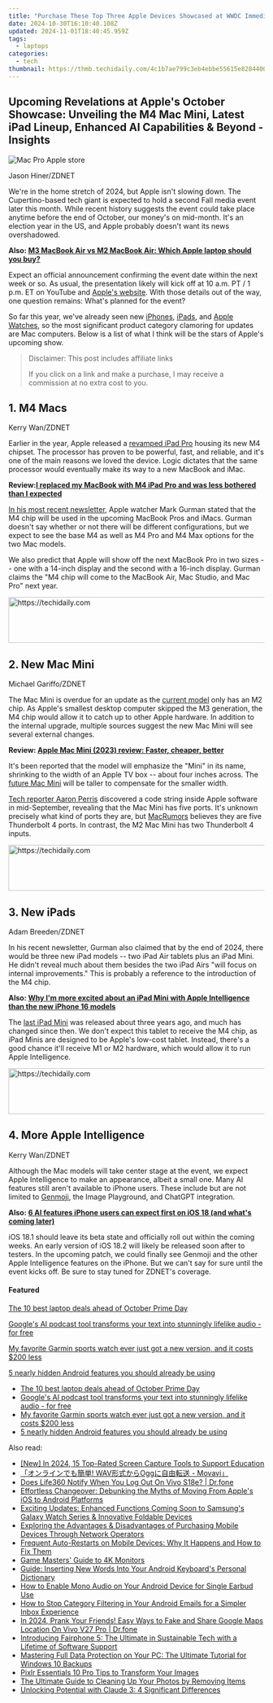 ```yaml
---
title: "Purchase These Top Three Apple Devices Showcased at WWDC Immediately: Availability and Pre-Order Links"
date: 2024-10-30T16:10:40.108Z
updated: 2024-11-01T18:40:45.959Z
tags:
  - laptops
categories:
  - tech
thumbnail: https://thmb.techidaily.com/4c1b7ae799c3eb4ebbe55615e8284400f0c118d4f2fc06cbee13880f73f171b3.jpg
---
```


## Upcoming Revelations at Apple's October Showcase: Unveiling the M4 Mac Mini, Latest iPad Lineup, Enhanced AI Capabilities & Beyond - Insights

![Mac Pro Apple store](https://www.zdnet.com/a/img/resize/b7a0f720165526f348f2fa270688a315ea062ddb/2023/09/12/cd73fe16-07f4-41f0-baf2-1937f9131fec/mac-pro-apple-store.jpg?auto=webp&precrop=2048,1150,x0,y0&width=1280)

Jason Hiner/ZDNET

We're in the home stretch of 2024, but Apple isn't slowing down. The Cupertino-based tech giant is expected to hold a second Fall media event later this month. While recent history suggests the event could take place anytime before the end of October, our money's on mid-month. It's an election year in the US, and Apple probably doesn't want its news overshadowed. 

**Also: [M3 MacBook Air vs M2 MacBook Air: Which Apple laptop should you buy?](https://www.zdnet.com/article/m3-macbook-air-vs-m2-macbook-air/)**

Expect an official announcement confirming the event date within the next week or so. As usual, the presentation likely will kick off at 10 a.m. PT / 1 p.m. ET on YouTube and [Apple's website](https://www.apple.com/). With those details out of the way, one question remains: What's planned for the event?

So far this year, we've already seen new [iPhones](https://www.zdnet.com/article/everything-announced-at-apples-iphone-16-glowup-event-ai-apple-watch-10-airpods-more/), [iPads](https://www.zdnet.com/article/best-ipad/), and [Apple Watches](https://www.zdnet.com/article/best-apple-watch/), so the most significant product category clamoring for updates are Mac computers. Below is a list of what I think will be the stars of Apple's upcoming show. 

>  Disclaimer: This post includes affiliate links
>
>  If you click on a link and make a purchase, I may receive a commission at no extra cost to you.
>

## 1\. M4 Macs

Kerry Wan/ZDNET

Earlier in the year, Apple released a [revamped iPad Pro](https://www.zdnet.com/article/ipad-pro-2024-review/) housing its new M4 chipset. The processor has proven to be powerful, fast, and reliable, and it's one of the main reasons we loved the device. Logic dictates that the same processor would eventually make its way to a new MacBook and iMac.

**Review:[I replaced my MacBook with M4 iPad Pro and was less bothered than I expected](https://www.zdnet.com/article/ipad-pro-2024-review/)**

[In his most recent newsletter](https://www.bloomberg.com/news/articles/2024-10-01/apple-readies-iphone-se-4-upgraded-ipad-air-for-early-2025?srnd=undefined), Apple watcher Mark Gurman stated that the M4 chip will be used in the upcoming MacBook Pros and iMacs. Gurman doesn't say whether or not there will be different configurations, but we expect to see the base M4 as well as M4 Pro and M4 Max options for the two Mac models. 

We also predict that Apple will show off the next MacBook Pro in two sizes -- one with a 14-inch display and the second with a 16-inch display. Gurman claims the "M4 chip will come to the MacBook Air, Mac Studio, and Mac Pro" next year. 

<!-- affiliate ads begin -->
<a href="https://appsumo.8odi.net/c/5597632/2075483/7443" target="_top" id="2075483">
  <img src="//a.impactradius-go.com/display-ad/7443-2075483" border="0" alt="https://techidaily.com" width="728" height="90"/>
</a>
<img height="0" width="0" src="https://appsumo.8odi.net/i/5597632/2075483/7443" style="position:absolute;visibility:hidden;" border="0" />
<!-- affiliate ads end -->

## 2\. New Mac Mini

Michael Gariffo/ZDNET

The Mac Mini is overdue for an update as the [current model](https://apple.sjv.io/c/159047/435031/7613?&sharedid=zdnet&partnerpropertyid=1980086&u=https%3A%2F%2Fwww.apple.com%2Fshop%2Fbuy-mac%2Fmac-mini&subId1=zd-%5F%5FCOM%5FCLICK%5FID%5F%5F-dtp) only has an M2 chip. As Apple's smallest desktop computer skipped the M3 generation, the M4 chip would allow it to catch up to other Apple hardware. In addition to the internal upgrade, multiple sources suggest the new Mac Mini will see several external changes.

**Review: [Apple Mac Mini (2023) review: Faster, cheaper, better](https://www.zdnet.com/article/apple-mac-mini-2023-review/)**

It's been reported that the model will emphasize the "Mini" in its name, shrinking to the width of an Apple TV box -- about four inches across. The [future Mac Mini](https://www.zdnet.com/article/new-mac-mini-m4-powered-yet-small-as-an-apple-tv/#link={) will be taller to compensate for the smaller width.

[Tech reporter Aaron Perris](https://x.com/aaronp613/status/1835739463751782807) discovered a code string inside Apple software in mid-September, revealing that the Mac Mini has five ports. It's unknown precisely what kind of ports they are, but [MacRumors](https://www.macrumors.com/2024/09/16/mac-mini-5-usb-c-ports-leak/) believes they are five Thunderbolt 4 ports. In contrast, the M2 Mac Mini has two Thunderbolt 4 inputs. 

<!-- affiliate ads begin -->
<a href="https://imp.i357552.net/c/5597632/1030129/11832" target="_top" id="1030129">
  <img src="//a.impactradius-go.com/display-ad/11832-1030129" border="0" alt="https://techidaily.com" width="720" height="90"/>
</a>
<img height="0" width="0" src="https://imp.i357552.net/i/5597632/1030129/11832" style="position:absolute;visibility:hidden;" border="0" />
<!-- affiliate ads end -->

## 3\. New iPads

Adam Breeden/ZDNET

In his recent newsletter, Gurman also claimed that by the end of 2024, there would be three new iPad models -- two iPad Air tablets plus an iPad Mini. He didn't reveal much about them besides the two iPad Airs "will focus on internal improvements." This is probably a reference to the introduction of the M4 chip.

**Also: [Why I'm more excited about an iPad Mini with Apple Intelligence than the new iPhone 16 models](https://www.zdnet.com/article/why-im-more-excited-about-an-ipad-mini-with-apple-intelligence-than-the-new-iphone-16-models/)**

The [last iPad Mini](https://www.zdnet.com/product/apple-ipad-mini-wi-fi-6th-generation-tablet-64-gb-8-3-mk7p3lla/) was released about three years ago, and much has changed since then. We don't expect this tablet to receive the M4 chip, as iPad Minis are designed to be Apple's low-cost tablet. Instead, there's a good chance it'll receive M1 or M2 hardware, which would allow it to run Apple Intelligence.

<!-- affiliate ads begin -->
<a href="https://appsumo.8odi.net/c/5597632/2049379/7443" target="_top" id="2049379">
  <img src="//a.impactradius-go.com/display-ad/7443-2049379" border="0" alt="https://techidaily.com" width="728" height="90"/>
</a>
<img height="0" width="0" src="https://appsumo.8odi.net/i/5597632/2049379/7443" style="position:absolute;visibility:hidden;" border="0" />
<!-- affiliate ads end -->

## 4\. More Apple Intelligence

Kerry Wan/ZDNET

Although the Mac models will take center stage at the event, we expect Apple Intelligence to make an appearance, albeit a small one. Many AI features still aren't available to iPhone users. These include but are not limited to [Genmoji](https://www.zdnet.com/article/apples-new-ai-generated-genmoji-solve-a-problem-weve-all-had-before/), the Image Playground, and ChatGPT integration.

**Also: [6 AI features iPhone users can expect first on iOS 18 (and what's coming later)](https://www.zdnet.com/article/6-ai-features-iphone-users-can-expect-first-on-ios-18-and-whats-coming-later/)**

iOS 18.1 should leave its beta state and officially roll out within the coming weeks. An early version of iOS 18.2 will likely be released soon after to testers. In the upcoming patch, we could finally see Genmoji and the other Apple Intelligence features on the iPhone. But we can't say for sure until the event kicks off. Be sure to stay tuned for ZDNET's coverage.

#### Featured

[The 10 best laptop deals ahead of October Prime Day](https://www.zdnet.com/article/best-early-prime-day-laptop-deals-2024/ "The 10 best laptop deals ahead of October Prime Day")

[Google's AI podcast tool transforms your text into stunningly lifelike audio - for free](https://www.zdnet.com/article/googles-ai-podcast-tool-transforms-your-text-into-stunningly-lifelike-audio-for-free/ "Google's AI podcast tool transforms your text into stunningly lifelike audio - for free")

[My favorite Garmin sports watch ever just got a new version, and it costs $200 less](https://www.zdnet.com/article/my-favorite-garmin-sports-watch-ever-just-got-a-new-version-and-it-costs-200-less/ "My favorite Garmin sports watch ever just got a new version, and it costs $200 less")

[5 nearly hidden Android features you should already be using](https://www.zdnet.com/article/5-nearly-hidden-android-features-you-should-already-be-using/ "5 nearly hidden Android features you should already be using")

* [The 10 best laptop deals ahead of October Prime Day](https://www.zdnet.com/article/best-early-prime-day-laptop-deals-2024/ "The 10 best laptop deals ahead of October Prime Day")
* [Google's AI podcast tool transforms your text into stunningly lifelike audio - for free](https://www.zdnet.com/article/googles-ai-podcast-tool-transforms-your-text-into-stunningly-lifelike-audio-for-free/ "Google's AI podcast tool transforms your text into stunningly lifelike audio - for free")
* [My favorite Garmin sports watch ever just got a new version, and it costs $200 less](https://www.zdnet.com/article/my-favorite-garmin-sports-watch-ever-just-got-a-new-version-and-it-costs-200-less/ "My favorite Garmin sports watch ever just got a new version, and it costs $200 less")
* [5 nearly hidden Android features you should already be using](https://www.zdnet.com/article/5-nearly-hidden-android-features-you-should-already-be-using/ "5 nearly hidden Android features you should already be using")

<ins class="adsbygoogle"
     style="display:block"
     data-ad-format="autorelaxed"
     data-ad-client="ca-pub-7571918770474297"
     data-ad-slot="1223367746"></ins>

<ins class="adsbygoogle"
     style="display:block"
     data-ad-client="ca-pub-7571918770474297"
     data-ad-slot="8358498916"
     data-ad-format="auto"
     data-full-width-responsive="true"></ins>

<span class="atpl-alsoreadstyle">Also read:</span>
<div><ul>
<li><a href="https://video-screen-grab.techidaily.com/new-in-2024-15-top-rated-screen-capture-tools-to-support-education/"><u>[New] In 2024, 15 Top-Rated Screen Capture Tools to Support Education</u></a></li>
<li><a href="https://vp-tips.techidaily.com/1726221817016-wavogg-movavi/"><u>「オンラインでも簡単! WAV形式からOggに自由転送 - Movavi」</u></a></li>
<li><a href="https://fake-location.techidaily.com/does-life360-notify-when-you-log-out-on-vivo-s18e-drfone-by-drfone-virtual-android/"><u>Does Life360 Notify When You Log Out On Vivo S18e? | Dr.fone</u></a></li>
<li><a href="https://hardware-reviews.techidaily.com/effortless-changeover-debunking-the-myths-of-moving-from-apples-ios-to-android-platforms/"><u>Effortless Changeover: Debunking the Myths of Moving From Apple's iOS to Android Platforms</u></a></li>
<li><a href="https://hardware-reviews.techidaily.com/exciting-updates-enhanced-functions-coming-soon-to-samsungs-galaxy-watch-series-and-innovative-foldable-devices/"><u>Exciting Updates: Enhanced Functions Coming Soon to Samsung's Galaxy Watch Series & Innovative Foldable Devices</u></a></li>
<li><a href="https://hardware-reviews.techidaily.com/exploring-the-advantages-and-disadvantages-of-purchasing-mobile-devices-through-network-operators/"><u>Exploring the Advantages & Disadvantages of Purchasing Mobile Devices Through Network Operators</u></a></li>
<li><a href="https://hardware-reviews.techidaily.com/frequent-auto-restarts-on-mobile-devices-why-it-happens-and-how-to-fix-them/"><u>Frequent Auto-Restarts on Mobile Devices: Why It Happens and How to Fix Them</u></a></li>
<li><a href="https://extra-information.techidaily.com/game-masters-guide-to-4k-monitors/"><u>Game Masters' Guide to 4K Monitors</u></a></li>
<li><a href="https://hardware-reviews.techidaily.com/guide-inserting-new-words-into-your-android-keyboards-personal-dictionary/"><u>Guide: Inserting New Words Into Your Android Keyboard's Personal Dictionary</u></a></li>
<li><a href="https://hardware-reviews.techidaily.com/how-to-enable-mono-audio-on-your-android-device-for-single-earbud-use/"><u>How to Enable Mono Audio on Your Android Device for Single Earbud Use</u></a></li>
<li><a href="https://hardware-reviews.techidaily.com/how-to-stop-category-filtering-in-your-android-emails-for-a-simpler-inbox-experience/"><u>How to Stop Category Filtering in Your Android Emails for a Simpler Inbox Experience</u></a></li>
<li><a href="https://phone-solutions.techidaily.com/in-2024-prank-your-friends-easy-ways-to-fake-and-share-google-maps-location-on-vivo-v27-pro-drfone-by-drfone-virtual-android/"><u>In 2024, Prank Your Friends! Easy Ways to Fake and Share Google Maps Location On Vivo V27 Pro | Dr.fone</u></a></li>
<li><a href="https://hardware-reviews.techidaily.com/introducing-fairphone-5-the-ultimate-in-sustainable-tech-with-a-lifetime-of-software-support/"><u>Introducing Fairphone 5: The Ultimate in Sustainable Tech with a Lifetime of Software Support</u></a></li>
<li><a href="https://win-workspace.techidaily.com/mastering-full-data-protection-on-your-pc-the-ultimate-tutorial-for-windows-10-backups/"><u>Mastering Full Data Protection on Your PC: The Ultimate Tutorial for Windows 10 Backups</u></a></li>
<li><a href="https://fox-direct.techidaily.com/pixlr-essentials-10-pro-tips-to-transform-your-images/"><u>Pixlr Essentials 10 Pro Tips to Transform Your Images</u></a></li>
<li><a href="https://fox-useful.techidaily.com/the-ultimate-guide-to-cleaning-up-your-photos-by-removing-items/"><u>The Ultimate Guide to Cleaning Up Your Photos by Removing Items</u></a></li>
<li><a href="https://tech-haven.techidaily.com/unlocking-potential-with-claude-3-4-significant-differences/"><u>Unlocking Potential with Claude 3: 4 Significant Differences</u></a></li>
</ul></div>

